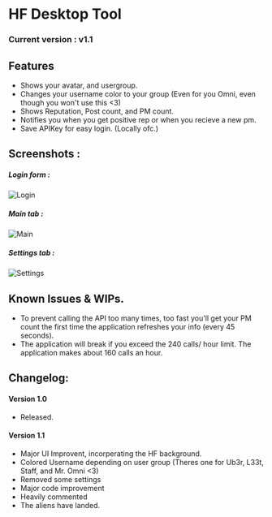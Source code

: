 # HF Desktop Tool
### Current version : v1.1

## Features
* Shows your avatar, and usergroup.
* Changes your username color to your group (Even for you Omni, even though you won't use this <3)
* Shows Reputation, Post count, and PM count.
* Notifies you when you get positive rep or when you recieve a new pm.
* Save APIKey for easy login. (Locally ofc.)

## Screenshots : 
##### Login form :

![Login](https://i.gyazo.com/47e909c2214c4e970a1d589037ca5611.png)

##### Main tab : 


![Main](https://i.gyazo.com/cdeac8ff05943326cfb2fd31e38fdb6d.png)

##### Settings tab : 


![Settings](https://i.gyazo.com/f621e85ce7b81f3fce2d5318a67fe4ae.png)


## Known Issues & WIPs.
* To prevent calling the API too many times, too fast you'll get your PM count the first time the application refreshes your info (every 45 seconds).
* The application will break if you exceed the 240 calls/ hour limit. The application makes about 160 calls an hour.

## Changelog:
#### Version 1.0
* Released.

#### Version 1.1
* Major UI Improvent, incorperating the HF background.
* Colored Username depending on user group (Theres one for Ub3r, L33t, Staff, and Mr. Omni <3)
* Removed some settings
* Major code improvement
* Heavily commented
* The aliens have landed.
